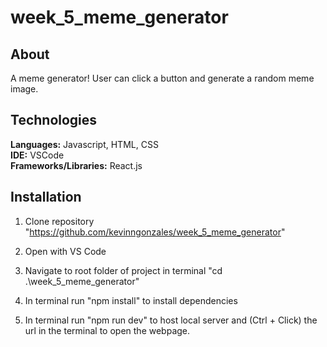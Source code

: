 # week_5_meme_generator


## About
A meme generator! User can click a button and generate a random meme image. 

## Technologies
**Languages:** Javascript, HTML, CSS  
**IDE:** VSCode  
**Frameworks/Libraries:** React.js  

## Installation

1. Clone repository "https://github.com/kevinngonzales/week_5_meme_generator"

2. Open with VS Code

3. Navigate to root folder of project in terminal "cd .\week_5_meme_generator"

4. In terminal run "npm install" to install dependencies

5. In terminal run "npm run dev" to host local server and (Ctrl + Click) the url in the terminal to open the webpage.




